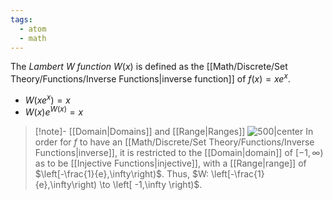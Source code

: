 ```yaml
---
tags:
  - atom
  - math
---
```

The *Lambert $W$ function* $W(x)$ is defined as the [[Math/Discrete/Set Theory/Functions/Inverse Functions|inverse function]] of $f(x)=xe^x$.
- $W(xe^x) = x$
- $W(x)e^{W(x)} = x$

> [!note]- [[Domain|Domains]] and [[Range|Ranges]]
>  ![500|center](lambert-w-inverse-graph.excalidraw)
>  In order for $f$ to have an [[Math/Discrete/Set Theory/Functions/Inverse Functions|inverse]], it is restricted to the [[Domain|domain]] of $\left[ -1,\infty \right)$ as to be [[Injective Functions|injective]], with a [[Range|range]] of $\left[-\frac{1}{e},\infty\right)$. Thus, $W: \left[-\frac{1}{e},\infty\right) \to \left[ -1,\infty \right)$.